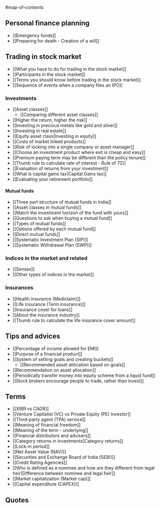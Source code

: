 #map-of-contents 

## Personal finance planning
- [[Emergency funds]]
- [[Preparing for death - Creation of a will]]

## Trading in stock market
- [[What you have to do for trading in the stock market]]
- [[Participants in the stock market]]
- [[Terms you should know before trading in the stock market]]
- [[Sequence of events when a company files an IPO]]

### Investments
- [[Asset classes]] 
	- [[Comparing different asset classes]]
- [[Higher the return, higher the risk]]
- [[Investing in precious metals like gold and silver]]
- [[Investing in real estate]]
- [[Equity asset class|Investing in equity]]
- [[Costs of market linked products]]
- [[Risk of locking into a single company or asset manager]]
- [[Choose an investment product where exit is cheap and easy]]
- [[Premium paying term may be different than the policy tenure]]
- [[Thumb rule to calculate rate of interest - Rule of 72]]
- [[Evaluation of returns from your investment]]
- [[What is capital gains tax|Capital Gains tax]]
- [[Evaluating your retirement portfolio]]

#### Mutual funds
- [[Three part structure of mutual funds in India]]
- [[Asset classes in mutual funds]]
- [[Match the investment horizon of the fund with yours]]
- [[Questions to ask when buying a mutual fund]]
- [[Types of mutual funds]]
- [[Options offered by each mutual fund]]
- [[Direct mutual funds]]
- [[Systematic Investment Plan (SIP)]]
- [[Systematic Withdrawal Plan (SWP)]]

### Indices in the market and related
- [[Sensex]]
- [[Other types of indices in the market]]

### Insurances
- [[Health insurance (Mediclaim)]]
- [[Life insurance (Term insurance)]]
- [[Insurance cover for loans]]
- [[About the insurance industry]]
- [[Thumb rule to calculate the life insurance cover amount]]

## Tips and advices
- [[Percentage of income allowed for EMI]]
- [[Purpose of a financial product]]
- [[System of setting goals and creating buckets]]
	- [[Recommended asset allocation based on goals]]
- [[Recommendation on asset allocation]]
- [[Periodically transfer money into equity scheme from a liquid fund]]
- [[Stock brokers encourage people to trade, rather than invest]]

## Terms
- [[XIRR vs CAGR]]
- [[Venture Capitalist (VC) vs Private Equity (PE) Investor]]
- [[Third-party agent (TPA) service]]
- [[Meaning of financial freedom]]
- [[Meaning of the term - underlying]]
- [[Financial distributors and advisers]]
- [[Category returns in Investments|Category returns]]
- [[Lock-in period]]
- [[Net Asset Value (NAV)]]
- [[Securities and Exchange Board of India (SEBI)]]
- [[Credit Rating Agencies]]
- [[Who is defined as a nominee and how are they different from legal heir|Difference between nominee and legal heir]]
- [[Market capitalization (Market cap)]]
- [[Capital expenditure (CAPEX)]]

## Quotes